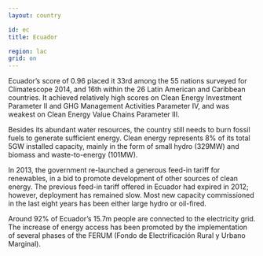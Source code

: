 ```yaml
---
layout: country

id: ec
title: Ecuador

region: lac
grid: on
---
```

Ecuador’s score of 0.96 placed it 33rd among the 55 nations surveyed for Climatescope 2014, and 16th within the 26 Latin American and Caribbean countries. It achieved relatively high scores on Clean Energy Investment Parameter II and GHG Management Activities Parameter IV, and was weakest on Clean Energy Value Chains Parameter III.

Besides its abundant water resources, the country still needs to burn fossil fuels to generate sufficient energy. Clean energy represents 8% of its total 5GW installed capacity, mainly in the form of small hydro (329MW) and biomass and waste-to-energy (101MW).

In 2013, the government re-launched a generous feed-in tariff for renewables, in a bid to promote development of other sources of clean energy. The previous feed-in tariff offered in Ecuador had expired in 2012; however, deployment has remained slow. Most new capacity commissioned in the last eight years has been either large hydro or oil-fired.

Around 92% of Ecuador’s 15.7m people are connected to the electricity grid. The increase of energy access has been promoted by the implementation of several phases of the FERUM (Fondo de Electrificación Rural y Urbano Marginal).